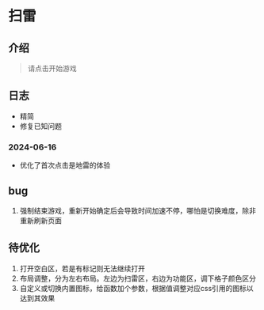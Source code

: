 # 扫雷
## 介绍
> 请点击开始游戏

## 日志
   - 精简
   - 修复已知问题

### 2024-06-16
   + 优化了首次点击是地雷的体验

## bug
1. 强制结束游戏，重新开始确定后会导致时间加速不停，哪怕是切换难度，除非重新刷新页面

## 待优化
1. 打开空白区，若是有标记则无法继续打开
2. 布局调整，分为左右布局。左边为扫雷区，右边为功能区，调下格子颜色区分
3. 自定义或切换内置图标，给函数加个参数，根据值调整对应css引用的图标以达到其效果